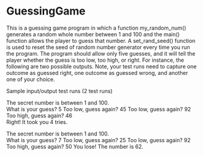 GuessingGame
============
This is a guessing game program in which a function my_random_num() generates a random whole number between 1 and 100 and the main() function allows the player to guess that number. A set_rand_seed() function is used to reset the seed of random number generator every time you run the program. The program should allow only five guesses, and it will tell the player whether the guess is too low, too high, or right. For instance, the following are two possible outputs. Note, your test runs need to capture one outcome as guessed right, one outcome as guessed wrong, and another one of your choice.

Sample input/output test runs (2 test runs)

The secret number is between 1 and 100.  
What is your guess? 5
Too low, guess again? 45 
Too low, guess again? 92
Too high, guess again? 46   
Right! It took you 4 tries.  

The secret number is between 1 and 100.  
What is your guess? 7
Too low, guess again? 25 
Too low, guess again? 92
Too high, guess again? 50 
You lose! The number is 62.
